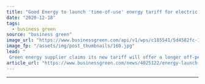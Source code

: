 ```yaml
---
title: "Good Energy to launch 'time-of-use' energy tariff for electric vehicle drivers"
date: "2020-12-18"
tags: 
  - business green
source: "business green"
image_url: "https://www.businessgreen.com/api/v1/wps/c185541/5d4582fc-1e85-4c6d-9942-e9ce2953ac32/1/Kensington-and-Chelsea-council-2-185x114.jpg"
image_fp: "/assets/img/post_thumbnails/160.jpg"
lead: "
 Green energy supplier claims its new tariff will offer a longer off-peak charging window than others on the UK market ..."
article_url: "https://www.businessgreen.com/news/4025122/energy-launch-energy-tariff-electric-vehicle-drivers"
---
```


---
